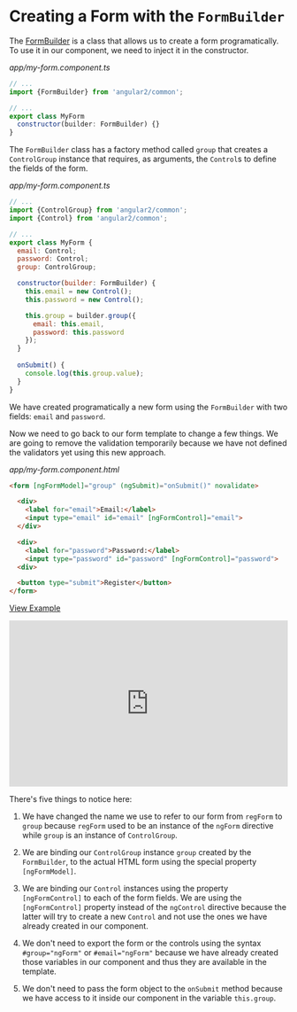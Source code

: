 # Creating a Form with the `FormBuilder`

The [FormBuilder](https://angular.io/docs/ts/latest/api/common/FormBuilder-class.html) is a class that allows us to create a form programatically. To use it in our component, we need to inject it in the constructor.

_app/my-form.component.ts_
```javascript
// ...
import {FormBuilder} from 'angular2/common';

// ...
export class MyForm
  constructor(builder: FormBuilder) {}
}
```

The `FormBuilder` class has a factory method called `group` that creates a `ControlGroup` instance that requires, as arguments, the `Control`s to define the fields of the form.

_app/my-form.component.ts_
```javascript
// ...
import {ControlGroup} from 'angular2/common';
import {Control} from 'angular2/common';

// ...
export class MyForm {
  email: Control;
  password: Control;
  group: ControlGroup;

  constructor(builder: FormBuilder) {
    this.email = new Control();
    this.password = new Control();

    this.group = builder.group({
      email: this.email,
      password: this.password
    });
  }
  
  onSubmit() {
    console.log(this.group.value);
  }
}
```

We have created programatically a new form using the `FormBuilder` with two fields: `email` and `password`.

Now we need to go back to our form template to change a few things. We are going to remove the validation temporarily because we have not defined the validators yet using this new approach.

_app/my-form.component.html_
```html
<form [ngFormModel]="group" (ngSubmit)="onSubmit()" novalidate>

  <div>
    <label for="email">Email:</label>
    <input type="email" id="email" [ngFormControl]="email">
  </div>

  <div>
    <label for="password">Password:</label>
    <input type="password" id="password" [ngFormControl]="password">
  <div>

  <button type="submit">Register</button>
</form>
```

[View Example](https://plnkr.co/edit/N7J3bYOfClw8wHCghV28?p=preview)

<iframe style="width: 100%; height: 300px" src="https://embed.plnkr.co/N7J3bYOfClw8wHCghV28" frameborder="0" allowfullscren="allowfullscren"></iframe>


There's five things to notice here:

1. We have changed the name we use to refer to our form from `regForm` to `group` because `regForm` used to be an instance of the `ngForm` directive while `group` is an instance of `ControlGroup`.

2. We are binding our `ControlGroup` instance `group` created by the `FormBuilder`, to the actual HTML form using the special property `[ngFormModel]`.

3. We are binding our `Control` instances using the property `[ngFormControl]` to each of the form fields. We are using the `[ngFormControl]` property instead of the `ngControl` directive because the latter will try to create a new `Control` and not use the ones we have already created in our component.

4. We don't need to export the form or the controls using the syntax `#group="ngForm"` or `#email="ngForm"` because we have already created those variables in our component and thus they are available in the template.

5. We don't need to pass the form object to the `onSubmit` method because we have access to it inside our component in the variable `this.group`.


